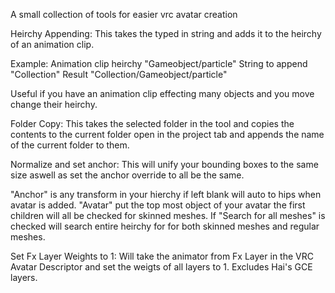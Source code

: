 A small collection of tools for easier vrc avatar creation

Heirchy Appending:
This takes the typed in string and adds it to the heirchy of an animation clip.

Example:
Animation clip heirchy "Gameobject/particle"
String to append "Collection"
Result "Collection/Gameobject/particle"

Useful if you have an animation clip effecting many objects and you move change their heirchy.


Folder Copy:
This takes the selected folder in the tool and copies the contents to the current folder open in the project tab and appends the name of the current folder to them.


Normalize and set anchor:
This will unify your bounding boxes to the same size aswell as set the anchor override to all be the same.

"Anchor" is any transform in your hierchy if left blank will auto to hips when avatar is added.
"Avatar" put the top most object of your avatar the first children will all be checked for skinned meshes.
If "Search for all meshes" is checked will search entire heirchy for for both skinned meshes and regular meshes.


Set Fx Layer Weights to 1:
Will take the animator from Fx Layer in the VRC Avatar Descriptor and set the weigts of all layers to 1.
Excludes Hai's GCE layers.
